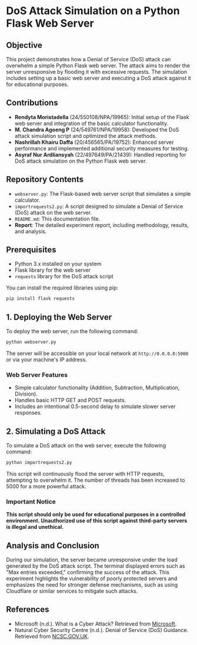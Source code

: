 # DoS Attack Simulation on a Python Flask Web Server

## Objective
This project demonstrates how a Denial of Service (DoS) attack can overwhelm a simple Python Flask web server. The attack aims to render the server unresponsive by flooding it with excessive requests. The simulation includes setting up a basic web server and executing a DoS attack against it for educational purposes.

## Contributions
- **Rendyta Moristadella** (24/550108/NPA/19965): Initial setup of the Flask web server and integration of the basic calculator functionality.
- **M. Chandra Agoeng P** (24/549761/NPA/19958): Developed the DoS attack simulation script and optimized the attack methods.
- **Nashrillah Khairu Daffa** (20/456565/PA/19752): Enhanced server performance and implemented additional security measures for testing.
- **Asyraf Nur Ardliansyah** (22/497649/PA/21439): Handled reporting for DoS attack simulation on the Python Flask web server.

## Repository Contents
- `webserver.py`: The Flask-based web server script that simulates a simple calculator.
- `importrequests2.py`: A script designed to simulate a Denial of Service (DoS) attack on the web server.
- `README.md`: This documentation file.
- **Report**: The detailed experiment report, including methodology, results, and analysis.

## Prerequisites
- Python 3.x installed on your system
- Flask library for the web server
- `requests` library for the DoS attack script

You can install the required libraries using pip:
```bash
pip install flask requests
```

## 1. Deploying the Web Server

To deploy the web server, run the following command:

```bash
python webserver.py
```

The server will be accessible on your local network at `http://0.0.0.0:5000` or via your machine's IP address.

### Web Server Features
- Simple calculator functionality (Addition, Subtraction, Multiplication, Division).
- Handles basic HTTP GET and POST requests.
- Includes an intentional 0.5-second delay to simulate slower server responses.

## 2. Simulating a DoS Attack

To simulate a DoS attack on the web server, execute the following command:

```bash
python importrequests2.py
```

This script will continuously flood the server with HTTP requests, attempting to overwhelm it. The number of threads has been increased to 5000 for a more powerful attack.

### Important Notice
**This script should only be used for educational purposes in a controlled environment. Unauthorized use of this script against third-party servers is illegal and unethical.**

## Analysis and Conclusion
During our simulation, the server became unresponsive under the load generated by the DoS attack script. The terminal displayed errors such as "Max entries exceeded," confirming the success of the attack. This experiment highlights the vulnerability of poorly protected servers and emphasizes the need for stronger defense mechanisms, such as using Cloudflare or similar services to mitigate such attacks.

## References
- Microsoft (n.d.). What is a Cyber Attack? Retrieved from [Microsoft](https://www.microsoft.com/id-id/security/business/security-101/what-is-a-cyberattack).
- Natural Cyber Security Centre (n.d.). Denial of Service (DoS) Guidance. Retrieved from [NCSC.GOV.UK](https://www.ncsc.gov.uk/collection/denial-service-dos-guidance-collection).
